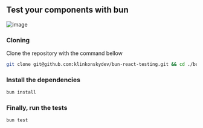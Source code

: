 ## Test your components with bun
![image](https://github.com/user-attachments/assets/047678bb-9dc6-4778-b65b-ef6fabe3750a)
### Cloning
Clone the repository with the command bellow

```bash
git clone git@github.com:klinkonskydev/bun-react-testing.git && cd ./bun-react-testing
```

### Install the dependencies
```bash
bun install
```

### Finally, run the tests
```bash
bun test
```
